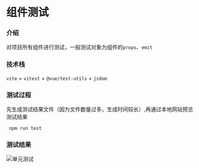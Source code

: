 # 组件测试

### 介绍

对项目所有组件进行测试，一般测试对象为组件的`props`、`emit`

### 技术栈

`vite` + `vitest` + `@vue/test-utils` + `jsdom`

### 测试过程

先生成测试结果文件（因为文件数量过多，生成时间较长）,再通过本地网站预览测试结果

```base
 npm run test
```

### 测试结果

![单元测试](https://image.whzb.com/chain/StellarUI/单元测试2.png)
